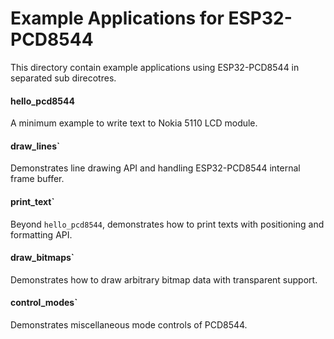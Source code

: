 # Example Applications for ESP32-PCD8544

This directory contain example applications using ESP32-PCD8544 in separated sub direcotres.
 
#### hello\_pcd8544

A minimum example to write text to Nokia 5110 LCD module.

#### draw\_lines`

Demonstrates line drawing API and handling ESP32-PCD8544 internal frame buffer.

#### print\_text`

Beyond `hello_pcd8544`, demonstrates how to print texts with positioning and formatting API.

#### draw\_bitmaps`

Demonstrates how to draw arbitrary bitmap data with transparent support.

#### control\_modes`

Demonstrates miscellaneous mode controls of PCD8544.
